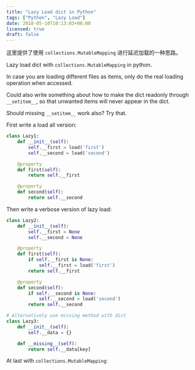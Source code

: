 ```yaml
---
title: "Lazy Load dict in Python"
tags: ["Python", "Lazy Load"]
date: 2018-05-10T10:13:03+08:00
licensed: true
draft: false
---
```


这里提供了使用 `collections.MutableMapping` 进行延迟加载的一种思路。

Lazy load dict with `collections.MutableMapping` in python.

In case you are loading different files as items, only do the real
loading operation when accessed.

Could also write something about how to make the dict readonly through
`__setitem__`, so that unwanted items will never appear in the dict.

Should missing `__setitem__` work also? Try that.

First write a load all version:

```python
class Lazy1:
    def __init__(self):
        self.__first = load('first')
        self.__second = load('second')

    @property
    def first(self):
        return self.__first

    @property
    def second(self):
        return self.__second
```

Then write a verbose version of lazy load:

```python
class Lazy2:
    def __init__(self):
        self.__first = None
        self.__second = None

    @property
    def first(self):
        if self.__first is None:
            self.__first = load('first')
        return self.__first

    @property
    def second(self):
        if self.__second is None:
            self.__second = load('second')
        return self.__second

# Alternatively use missing method with dict
class Lazy3:
    def __init__(self):
        self.__data = {}

    def __missing__(self):
        return self.__data[key]
```

At last with `collections.MutableMapping`:

